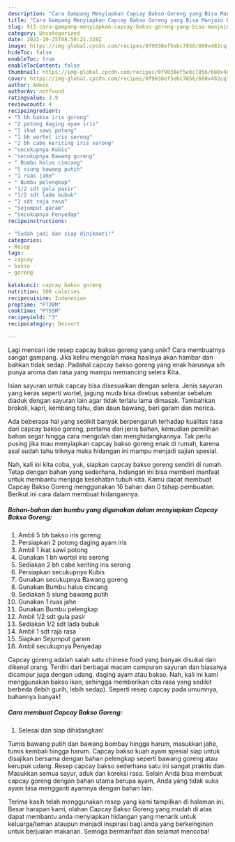 ```yaml
---
description: "Cara Gampang Menyiapkan Capcay Bakso Goreng yang Bisa Manjain Lidah"
title: "Cara Gampang Menyiapkan Capcay Bakso Goreng yang Bisa Manjain Lidah"
slug: 911-cara-gampang-menyiapkan-capcay-bakso-goreng-yang-bisa-manjain-lidah
category: Uncategorized
date: 2022-10-25T08:50:21.328Z
image: https://img-global.cpcdn.com/recipes/0f9038ef5ebc7856/680x482cq70/capcay-bakso-goreng-foto-resep-utama.jpg
hideToc: false
enableToc: true
enableTocContent: false
thumbnail: https://img-global.cpcdn.com/recipes/0f9038ef5ebc7856/680x482cq70/capcay-bakso-goreng-foto-resep-utama.jpg
cover: https://img-global.cpcdn.com/recipes/0f9038ef5ebc7856/680x482cq70/capcay-bakso-goreng-foto-resep-utama.jpg
author: Admin
authorAv: notfound
ratingvalue: 3.9
reviewcount: 4
recipeingredient:
- "5 bh bakso iris goreng"
- "2 potong daging ayam iris"
- "1 ikat sawi potong"
- "1 bh wortel iris serong"
- "2 bh cabe keriting iris serong"
- "secukupnya Kubis"
- "secukupnya Bawang goreng"
- " Bumbu halus cincang"
- "5 siung bawang putih"
- "1 ruas jahe"
- " Bumbu pelengkap"
- "1/2 sdt gula pasir"
- "1/2 sdt lada bubuk"
- "1 sdt raja rasa"
- "Sejumput garam"
- "secukupnya Penyedap"
recipeinstructions:

- "Sudah jadi dan siap dinikmati!"
categories:
- Resep
tags:
- capcay
- bakso
- goreng

katakunci: capcay bakso goreng 
nutrition: 100 calories
recipecuisine: Indonesian
preptime: "PT30M"
cooktime: "PT55M"
recipeyield: "3"
recipecategory: Dessert

---
```





Lagi mencari ide resep capcay bakso goreng yang unik? Cara membuatnya sangat gampang. Jika keliru mengolah maka hasilnya akan hambar dan bahkan tidak sedap. Padahal capcay bakso goreng yang enak harusnya sih punya aroma dan rasa yang mampu memancing selera Kita.





Isian sayuran untuk capcay bisa disesuaikan dengan selera. Jenis sayuran yang keras seperti wortel, jagung muda bisa direbus sebentar sebelum diaduk dengan sayuran lain agar tidak terlalu lama dimasak. Tambahkan brokoli, kapri, kembang tahu, dan daun bawang, beri garam dan merica.

Ada beberapa hal yang sedikit banyak berpengaruh terhadap kualitas rasa dari capcay bakso goreng, pertama dari jenis bahan, kemudian pemilihan bahan segar hingga cara mengolah dan menghidangkannya. Tak perlu pusing jika mau menyiapkan capcay bakso goreng enak di rumah, karena asal sudah tahu triknya maka hidangan ini mampu menjadi sajian spesial.






Nah, kali ini kita coba, yuk, siapkan capcay bakso goreng sendiri di rumah. Tetap dengan bahan yang sederhana, hidangan ini bisa memberi manfaat untuk membantu menjaga kesehatan tubuh kita. Kamu dapat membuat Capcay Bakso Goreng menggunakan 16 bahan dan 0 tahap pembuatan. Berikut ini cara dalam membuat hidangannya.

<!--inarticleads1-->

##### Bahan-bahan dan bumbu yang digunakan dalam menyiapkan Capcay Bakso Goreng:

1. Ambil 5 bh bakso iris goreng
1. Persiapkan 2 potong daging ayam iris
1. Ambil 1 ikat sawi potong
1. Gunakan 1 bh wortel iris serong
1. Sediakan 2 bh cabe keriting iris serong
1. Persiapkan secukupnya Kubis
1. Gunakan secukupnya Bawang goreng
1. Gunakan  Bumbu halus cincang
1. Sediakan 5 siung bawang putih
1. Gunakan 1 ruas jahe
1. Gunakan  Bumbu pelengkap
1. Ambil 1/2 sdt gula pasir
1. Sediakan 1/2 sdt lada bubuk
1. Ambil 1 sdt raja rasa
1. Siapkan Sejumput garam
1. Ambil secukupnya Penyedap


Capcay goreng adalah salah satu chinese food yang banyak disukai dan dikenal orang. Terdiri dari berbagai macam campuran sayuran dan biasanya dicampur juga dengan udang, daging ayam atau bakso. Nah, kali ini kami menggunakan bakso ikan, sehingga memberikan cita rasa yang sedikit berbeda (lebih gurih, lebih sedap). Seperti resep capcay pada umumnya, bahannya banyak! 

<!--inarticleads2-->

##### Cara membuat Capcay Bakso Goreng:


1. Selesai dan siap dihidangkan!

Tumis bawang putih dan bawang bombay hingga harum, masukkan jahe, tumis kembali hingga harum. Capcay bakso kuah ayam spesial siap untuk disajikan bersama dengan bahan pelengkap seperti bawang goreng atau kerupuk udang. Resep capcay bakso sederhana satu ini sangat praktis dan. Masukkan semua sayur, aduk dan koreksi rasa. Selain Anda bisa membuat capcay goreng dengan bahan utama berupa ayam, Anda yang tidak suka ayam bisa mengganti ayamnya dengan bahan lain. 

Terima kasih telah menggunakan resep yang kami tampilkan di halaman ini. Besar harapan kami, olahan Capcay Bakso Goreng yang mudah di atas dapat membantu anda menyiapkan hidangan yang menarik untuk keluarga/teman ataupun menjadi inspirasi bagi anda yang berkeinginan untuk berjualan makanan. Semoga bermanfaat dan selamat mencoba!
